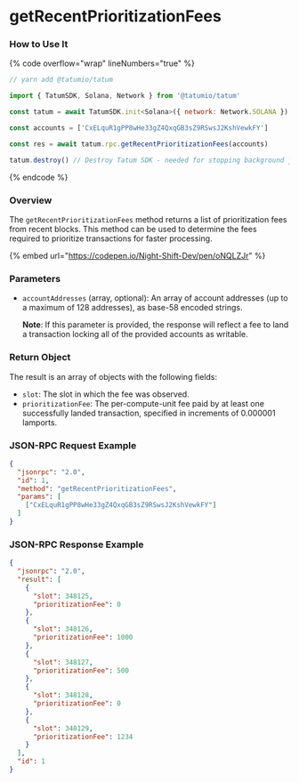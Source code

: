 # getRecentPrioritizationFees

### How to Use It

{% code overflow="wrap" lineNumbers="true" %}
```javascript
// yarn add @tatumio/tatum

import { TatumSDK, Solana, Network } from '@tatumio/tatum'

const tatum = await TatumSDK.init<Solana>({ network: Network.SOLANA })

const accounts = ['CxELquR1gPP8wHe33gZ4QxqGB3sZ9RSwsJ2KshVewkFY']

const res = await tatum.rpc.getRecentPrioritizationFees(accounts)

tatum.destroy() // Destroy Tatum SDK - needed for stopping background jobs
```
{% endcode %}

### Overview

The `getRecentPrioritizationFees` method returns a list of prioritization fees from recent blocks. This method can be used to determine the fees required to prioritize transactions for faster processing.

{% embed url="https://codepen.io/Night-Shift-Dev/pen/oNQLZJr" %}

### Parameters

*   `accountAddresses` (array, optional): An array of account addresses (up to a maximum of 128 addresses), as base-58 encoded strings.

    **Note**: If this parameter is provided, the response will reflect a fee to land a transaction locking all of the provided accounts as writable.

### Return Object

The result is an array of objects with the following fields:

* `slot`: The slot in which the fee was observed.
* `prioritizationFee`: The per-compute-unit fee paid by at least one successfully landed transaction, specified in increments of 0.000001 lamports.

### JSON-RPC Request Example

```json
{
  "jsonrpc": "2.0", 
  "id": 1,
  "method": "getRecentPrioritizationFees",
  "params": [
    ["CxELquR1gPP8wHe33gZ4QxqGB3sZ9RSwsJ2KshVewkFY"]
  ]
}
```

### JSON-RPC Response Example

```json
{
  "jsonrpc": "2.0",
  "result": [
    {
      "slot": 348125,
      "prioritizationFee": 0
    },
    {
      "slot": 348126,
      "prioritizationFee": 1000
    },
    {
      "slot": 348127,
      "prioritizationFee": 500
    },
    {
      "slot": 348128,
      "prioritizationFee": 0
    },
    {
      "slot": 348129,
      "prioritizationFee": 1234
    }
  ],
  "id": 1
}
```
